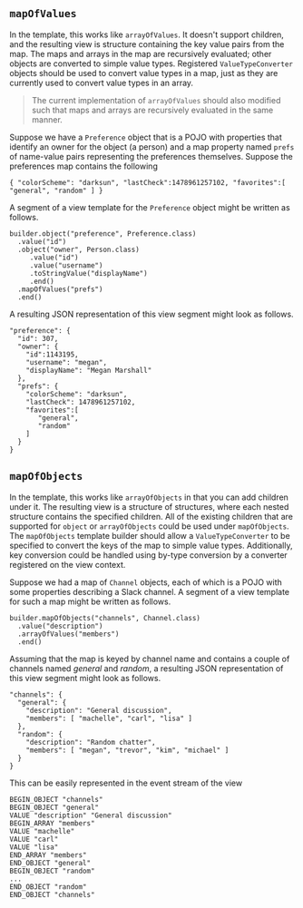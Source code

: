 ## `mapOfValues`
In the template, this works like `arrayOfValues`. It doesn't support children, and the resulting view is structure containing the key value pairs from the map. The maps and arrays in the map are recursively evaluated; other objects are converted to simple value types.
Registered `ValueTypeConverter` objects should be used to convert value types in a map, just as they are currently used to convert value types in an array.

> The current implementation of `arrayOfValues` should also modified such that maps and arrays are recursively evaluated in the same manner.

Suppose we have a `Preference` object that is a POJO with properties that identify an owner for the object (a person) and a map property named `prefs` of name-value pairs representing the preferences themselves. Suppose the preferences map contains the following

```
{ "colorScheme": "darksun", "lastCheck":1478961257102, "favorites":[ "general", "random" ] }
```

A segment of a view template for the `Preference` object might be written as follows.

```
builder.object("preference", Preference.class)
  .value("id")
  .object("owner", Person.class)
     .value("id")
     .value("username")
     .toStringValue("displayName")
     .end()
  .mapOfValues("prefs")
  .end()
```

A resulting JSON representation of this view segment might look as follows.

```
"preference": {
  "id": 307,
  "owner": {
    "id":1143195,
    "username": "megan",
    "displayName": "Megan Marshall"
  },
  "prefs": { 
    "colorScheme": "darksun", 
    "lastCheck": 1478961257102, 
    "favorites":[ 
       "general", 
       "random" 
    ] 
  }
}
```

## `mapOfObjects`
In the template, this works like `arrayOfObjects` in that you can add children under it. The resulting view is a structure of structures, where each nested structure contains the specified children. All of the existing children that are supported for `object` or `arrayOfObjects` could be used under `mapOfObjects`. The `mapOfObjects` template builder should allow a `ValueTypeConverter` to be specified to convert the keys of the map to simple value types. Additionally, key conversion could be handled using by-type conversion by a converter registered on the view context.

Suppose we had a map of `Channel` objects, each of which is a POJO with some properties describing a Slack channel. A segment of a view template for such a map might be written as follows.

```
builder.mapOfObjects("channels", Channel.class)
  .value("description")
  .arrayOfValues("members")
  .end()
```

Assuming that the map is keyed by channel name and contains a couple of channels named _general_ and _random_, a resulting JSON representation of this view segment might look as follows.

```
"channels": {
  "general": {
    "description": "General discussion",
    "members": [ "machelle", "carl", "lisa" ]
  },
  "random": {
    "description": "Random chatter",
    "members": [ "megan", "trevor", "kim", "michael" ]
  }
}
```

This can be easily represented in the event stream of the view

```
BEGIN_OBJECT "channels"
BEGIN_OBJECT "general"
VALUE "description" "General discussion"
BEGIN_ARRAY "members"
VALUE "machelle"
VALUE "carl"
VALUE "lisa"
END_ARRAY "members"
END_OBJECT "general"
BEGIN_OBJECT "random"
...
END_OBJECT "random"
END_OBJECT "channels"
```
